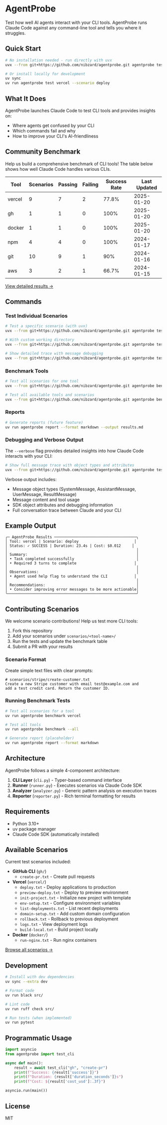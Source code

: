 # AgentProbe

Test how well AI agents interact with your CLI tools. AgentProbe runs Claude Code against any command-line tool and tells you where it struggles.

## Quick Start

```bash
# No installation needed - run directly with uvx
uvx --from git+https://github.com/nibzard/agentprobe.git agentprobe test vercel --scenario deploy

# Or install locally for development
uv sync
uv run agentprobe test vercel --scenario deploy
```

## What It Does

AgentProbe launches Claude Code to test CLI tools and provides insights on:
- Where agents get confused by your CLI
- Which commands fail and why
- How to improve your CLI's AI-friendliness

## Community Benchmark

Help us build a comprehensive benchmark of CLI tools! The table below shows how well Claude Code handles various CLIs.

| Tool | Scenarios | Passing | Failing | Success Rate | Last Updated |
|------|-----------|---------|---------|--------------|--------------|
| vercel | 9 | 7 | 2 | 77.8% | 2025-01-20 |
| gh | 1 | 1 | 0 | 100% | 2025-01-20 |
| docker | 1 | 1 | 0 | 100% | 2025-01-20 |
| npm | 4 | 4 | 0 | 100% | 2024-01-17 |
| git | 10 | 9 | 1 | 90% | 2024-01-16 |
| aws | 3 | 2 | 1 | 66.7% | 2024-01-15 |

[View detailed results →](scenarios/RESULTS.md)

## Commands

### Test Individual Scenarios

```bash
# Test a specific scenario (with uvx)
uvx --from git+https://github.com/nibzard/agentprobe.git agentprobe test gh --scenario create-pr

# With custom working directory
uvx --from git+https://github.com/nibzard/agentprobe.git agentprobe test docker --scenario run-nginx --work-dir /path/to/project

# Show detailed trace with message debugging
uvx --from git+https://github.com/nibzard/agentprobe.git agentprobe test gh --scenario create-pr --verbose
```

### Benchmark Tools

```bash
# Test all scenarios for one tool
uvx --from git+https://github.com/nibzard/agentprobe.git agentprobe benchmark vercel

# Test all available tools and scenarios
uvx --from git+https://github.com/nibzard/agentprobe.git agentprobe benchmark --all
```

### Reports

```bash
# Generate reports (future feature)
uv run agentprobe report --format markdown --output results.md
```

### Debugging and Verbose Output

The `--verbose` flag provides detailed insights into how Claude Code interacts with your CLI:

```bash
# Show full message trace with object types and attributes
uvx --from git+https://github.com/nibzard/agentprobe.git agentprobe test gh --scenario create-pr --verbose
```

Verbose output includes:
- Message object types (SystemMessage, AssistantMessage, UserMessage, ResultMessage)
- Message content and tool usage
- SDK object attributes and debugging information
- Full conversation trace between Claude and your CLI

## Example Output

```
╭─ AgentProbe Results ─────────────────────────────────────╮
│ Tool: vercel | Scenario: deploy                         │
│ Status: ✓ SUCCESS | Duration: 23.4s | Cost: $0.012     │
│                                                          │
│ Summary:                                                 │
│ • Task completed successfully                            │
│ • Required 3 turns to complete                          │
│                                                          │
│ Observations:                                            │
│ • Agent used help flag to understand the CLI            │
│                                                          │
│ Recommendations:                                         │
│ • Consider improving error messages to be more actionable│
╰──────────────────────────────────────────────────────────╯
```

## Contributing Scenarios

We welcome scenario contributions! Help us test more CLI tools:

1. Fork this repository
2. Add your scenarios under `scenarios/<tool-name>/`
3. Run the tests and update the benchmark table
4. Submit a PR with your results

### Scenario Format

Create simple text files with clear prompts:

```
# scenarios/stripe/create-customer.txt
Create a new Stripe customer with email test@example.com and
add a test credit card. Return the customer ID.
```

### Running Benchmark Tests

```bash
# Test all scenarios for a tool
uv run agentprobe benchmark vercel

# Test all tools
uv run agentprobe benchmark --all

# Generate report (placeholder)
uv run agentprobe report --format markdown
```

## Architecture

AgentProbe follows a simple 4-component architecture:

1. **CLI Layer** (`cli.py`) - Typer-based command interface
2. **Runner** (`runner.py`) - Executes scenarios via Claude Code SDK  
3. **Analyzer** (`analyzer.py`) - Generic pattern analysis on execution traces
4. **Reporter** (`reporter.py`) - Rich terminal formatting for results

## Requirements

- Python 3.10+
- uv package manager
- Claude Code SDK (automatically installed)

## Available Scenarios

Current test scenarios included:

- **GitHub CLI** (`gh/`)
  - `create-pr.txt` - Create pull requests
- **Vercel** (`vercel/`)
  - `deploy.txt` - Deploy applications to production
  - `preview-deploy.txt` - Deploy to preview environment
  - `init-project.txt` - Initialize new project with template
  - `env-setup.txt` - Configure environment variables
  - `list-deployments.txt` - List recent deployments
  - `domain-setup.txt` - Add custom domain configuration
  - `rollback.txt` - Rollback to previous deployment
  - `logs.txt` - View deployment logs
  - `build-local.txt` - Build project locally
- **Docker** (`docker/`)
  - `run-nginx.txt` - Run nginx containers

[Browse all scenarios →](scenarios/)

## Development

```bash
# Install with dev dependencies
uv sync --extra dev

# Format code
uv run black src/

# Lint code  
uv run ruff check src/

# Run tests (when implemented)
uv run pytest
```

## Programmatic Usage

```python
import asyncio
from agentprobe import test_cli

async def main():
    result = await test_cli("gh", "create-pr")
    print(f"Success: {result['success']}")
    print(f"Duration: {result['duration_seconds']}s") 
    print(f"Cost: ${result['cost_usd']:.3f}")

asyncio.run(main())
```

## License

MIT